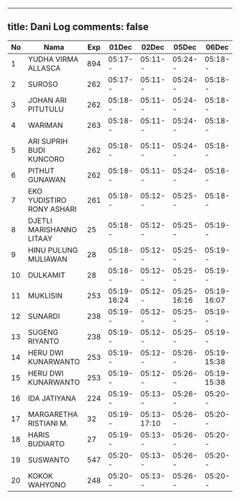 
---
title: Dani Log
comments: false
---

| No | Nama | Exp | 01Dec | 02Dec | 05Dec | 06Dec | 07Dec | 08Dec | 09Dec | 12Dec | 13Dec | 14Dec | 15Dec | 16Dec | 19Dec | 20Dec | 21Dec | 22Dec | 23Dec | 26Dec | 27Dec | 28Dec | 29Dec | 30Dec | 02Jan | 03Jan | 04Jan | 05Jan | 06Jan | 09Jan | 10Jan | 11Jan | 12Jan | 13Jan | 16Jan | 17Jan | 18Jan | 19Jan | 20Jan | 23Jan | 24Jan | 25Jan | 26Jan |
|-----|-----|-----|-----|-----|-----|-----|-----|-----|-----|-----|-----|-----|-----|-----|-----|-----|-----|-----|-----|-----|-----|-----|-----|-----|-----|-----|-----|-----|-----|-----|-----|-----|-----|-----|-----|-----|-----|-----|-----|-----|-----|-----|-----|
| 1 | YUDHA VIRMA ALLASCA | 894 | 05:17-- | 05:11-- | 05:24-- | 05:18-- | 05:18-- | 05:24-- | 05:19-- | 05:11-- | 05:20-- | 05:17-- | 05:14-- | 05:26-- | 05:23-- | 05:18-- | 05:08-- | 05:11-- | 05:05-- | 05:23-- | 05:27-- | 05:14-- | 05:28-- | 05:29-- | 05:11-- | 05:27-- | 05:26-- | 05:08-- | 05:04-- | 05:11-- | 05:29-- | 05:24-- | 05:06-- | 05:28-- | 05:02-- | 05:22-- | 05:22-- | 05:17-- | 05:08-- | 05:00-- | 06:00-- | 05:03-- | 05:16-- |
| 2 | SUROSO | 262 | 05:17-- | 05:11-- | 05:24-- | 05:18-- | 05:18-- | 05:24-- | 05:19-- | 05:12-- | 05:21-- | 05:17-- | 05:14-- | 05:26-- | 05:23-- | 05:18-- | 05:09-- | 05:11-- | 05:05-- | 05:23-- | 05:27-- | 05:14-- | 05:28-- | 05:29-- | 05:11-- | 05:27-- | 05:26-- | 05:08-- | 05:04-- | 05:11-- | 05:29-- | 05:24-- | 05:07-- | 05:28-- | 05:03-- | 05:22-- | 05:22-- | 05:17-- | 05:08-- | 05:00-- | 11:21-- | 05:03-- | 05:16-- |
| 3 | JOHAN ARI PITUTULU | 262 | 05:18-- | 05:11-- | 05:24-- | 05:18-- | 05:19-- | 05:24-- | 05:20-- | 05:12-- | 05:21-- | 05:17-- | 05:14-- | 05:26-- | 05:23-- | 05:18-- | 05:09-- | 05:11-- | 05:05-- | 05:23-- | 05:27-- | 05:14-- | 05:28-- | 05:29-- | 05:11-- | 05:27-- | 05:26-- | 05:08-- | 05:04-- | 05:11-- | 05:30-- | 05:24-- | 05:07-- | 05:29-- | 05:03-- | 05:22-- | 05:22-- | 05:17-- | 05:08-- | 05:00-- | 11:21-- | 05:03-- | 05:16-- |
| 4 | WARIMAN | 263 | 05:18-- | 05:11-- | 05:24-- | 05:18-- | 05:19-- | 05:24-- | 05:20-- | 05:12-- | 05:21-- | 05:18-- | 05:14-- | 05:26-- | 05:23-- | 05:19-- | 05:09-- | 05:11-- | 05:05-- | 05:23-- | 05:27-- | 05:15-- | 05:28-- | 05:29-- | 05:12-- | 05:27-- | 05:26-- | 05:08-- | 05:04-- | 05:11-- | 05:30-- | 05:24-- | 05:07-- | 05:29-- | 05:03-- | 05:22-- | 05:22-- | 05:17-- | 05:08-- | 05:00-- | 08:49-- | 05:04-- | 05:16-- |
| 5 | ARI SUPRIH BUDI KUNCORO | 262 | 05:18-- | 05:11-- | 05:24-- | 05:18-- | 05:19-- | 05:24-- | 05:20-- | 05:12-- | 05:21-- | 05:18-- | 05:15-- | 05:26-- | 05:23-- | 05:19-- | 05:09-- | 05:11-- | 05:05-- | 05:23-- | 05:27-- | 05:15-- | 05:28-- | 05:29-- | 05:12-- | 05:28-- | 05:26-- | 05:08-- | 05:04-- | 05:11-- | 05:30-- | 05:24-- | 05:07-- | 05:29-- | 05:03-- | 05:22-- | 05:22-- | 05:17-- | 05:09-- | 05:01-- | 11:21-- | 05:04-- | 05:17-- |
| 6 | PITHUT GUNAWAN | 262 | 05:18-- | 05:11-- | 05:24-- | 05:18-- | 05:19-- | 05:24-- | 05:20-- | 05:12-- | 05:21-- | 05:18-- | 05:15-- | 05:26-- | 05:23-- | 05:19-- | 05:09-- | 05:12-- | 05:05-- | 05:23-- | 05:28-- | 05:15-- | 05:28-- | 05:29-- | 05:12-- | 05:28-- | 05:26-- | 05:09-- | 05:04-- | 05:12-- | 05:30-- | 05:25-- | 05:07-- | 05:29-- | 05:03-- | 05:22-- | 05:23-- | 05:17-- | 05:09-- | 05:01-- | 11:22-- | 05:04-- | 05:17-- |
| 7 | EKO YUDISTIRO RONY ASHARI | 261 | 05:18-- | 05:12-- | 05:25-- | 05:18-- | 05:19-- | 05:25-- | 05:20-- | 05:12-- | 05:21-- | 05:18-- | 05:15-- | 05:26-- | 05:24-- | 05:19-- | 05:09-- | 05:12-- | 05:05-- | 05:23-- | 05:28-- | 05:15-- | 05:28-- | 05:30-- | 05:12-- | 05:28-- | 05:26-- | 05:09-- | 05:04-- | 05:12-- | 05:30-- | 05:25-- | 05:07-- | 05:29-- | 05:03-- | 05:23-- | 05:23-- | 05:17-- | 05:09-- | 05:01-- | 11:22-- | 05:04-- | 05:17-- |
| 8 | DJETLI MARISHANNO LITAAY | 25 | 05:18-- | 05:12-- | 05:25-- | 05:19-- | 05:19-- | 05:25-- | 05:20-- | 05:12-- | 05:21-- | 05:18-- | 05:15-- | 05:27-- | 05:24-- | 05:19-- | 05:09-- | 05:12-- | 05:06-- | 05:23-- | 05:28-- | 05:15-- | 05:29-- | 05:30-- | 05:12-- | 05:28-- | 05:27-- | 05:09-- | 05:05-- | 05:12-- | 05:30-- | 05:25-- | 05:07-- | 05:29-- | 05:03-- | 05:23-- | 05:23-- | 05:18-- | 05:09-- | 05:01-- | 11:22-- | 05:04-- | 05:17-- |
| 9 | HINU PULUNG MULIAWAN | 28 | 05:18-- | 05:12-- | 05:25-- | 05:19-- | 05:19-- | 05:25-- | 05:20-- | 05:13-- | 05:21-- | 05:18-- | 05:15-- | 05:27-- | 05:24-- | 05:19-- | 05:10-- | 05:12-- | 05:06-- | 05:24-- | 05:28-- | 05:15-- | 05:29-- | 05:30-- | 05:12-- | 05:28-- | 05:27-- | 05:09-- | 05:05-- | 05:12-- | 05:30-- | 05:25-- | 05:07-- | 05:29-- | 05:04-- | 05:23-- | 05:23-- | 05:18-- | 05:09-- | 05:01-- | 05:36-- | 05:04-- | 05:17-- |
| 10 | DULKAMIT | 28 | 05:18-- | 05:12-- | 05:25-- | 05:19-- | 05:19-- | 05:25-- | 05:20-- | 05:13-- | 05:22-- | 05:18-- | 05:15-- | 05:27-- | 05:24-- | 05:19-- | 05:10-- | 05:12-- | 05:06-- | 05:24-- | 05:28-- | 05:15-- | 05:29-- | 05:30-- | 05:12-- | 05:28-- | 05:27-- | 05:09-- | 05:05-- | 05:12-- | 05:31-- | 05:25-- | 05:08-- | 05:29-- | 05:04-- | 05:23-- | 05:23-- | 05:18-- | 05:09-- | 05:01-- | 05:36-- | 05:04-- | 05:17-- |
| 11 | MUKLISIN | 253 | 05:19-16:24 | 05:12-- | 05:25-16:16 | 05:19-16:07 | 05:20-- | 05:25-16:10 | 05:21-16:11 | 05:13-- | 05:22-- | 05:19-16:15 | 05:15-16:12 | 05:27-16:56 | 05:20-- | 05:20-- | 05:10-16:57 | 05:12-- | 05:06-15:51 | 05:24-16:18 | 05:28-- | 05:15-17:13 | 05:29-- | 05:30-- | 05:12-- | 05:28-- | 05:27-- | 05:09-- | 05:05-- | 05:12-- | 05:31-- | 05:25-16:30 | 06:24-- | 05:30-- | 05:04-- | 05:23-- | 05:23-- | 05:18-- | 05:09-- | 05:01-- | 06:08-- | 05:04-- | 05:17-- |
| 12 | SUNARDI | 238 | 05:19-- | 05:12-- | 05:25-- | 05:19-- | 05:20-- | 05:25-- | 05:21-- | 05:13-- | 05:22-- | 05:19-- | 05:15-- | 05:27-- | 05:24-- | 05:20-- | 05:10-- | 05:12-- | 05:06-- | 05:24-- | 05:28-- | 05:16-- | 05:29-- | 05:30-- | 05:13-- | 05:28-- | 05:27-- | 05:09-- | 05:05-- | 05:12-- | 05:31-- | 05:25-- | 05:08-- | 05:30-- | 05:04-- | 05:23-- | 05:23-- | 05:18-- | 05:10-- | 05:02-- | 11:22-- | 05:05-- | 05:17-- |
| 13 | SUGENG RIYANTO | 238 | 05:19-- | 05:12-- | 05:25-- | 05:19-- | 05:20-- | 05:25-- | 05:21-- | 05:13-- | 05:22-- | 05:19-- | 05:16-- | 05:27-- | 05:24-- | 05:20-- | 05:10-- | 05:12-- | 05:06-- | 05:24-- | 05:29-- | 05:16-- | 05:29-- | 05:30-- | 05:13-- | 05:29-- | 05:27-- | 05:10-- | 05:05-- | 05:12-- | 05:31-- | 05:25-- | 05:08-- | 05:30-- | 05:04-- | 05:23-- | 05:24-- | 05:18-- | 05:10-- | 05:02-- | 11:22-- | 05:05-- | 05:18-- |
| 14 | HERU DWI KUNARWANTO | 253 | 05:19-- | 05:12-- | 05:26-- | 05:19-15:38 | 05:20-15:33 | 05:25-16:21 | 05:21-- | 05:13-16:04 | 05:22-- | 05:19-- | 05:16-- | 05:27-15:39 | 05:25-- | 05:20-- | 05:10-15:38 | 05:13-16:49 | 05:06-- | 05:24-15:39 | 05:29-16:13 | 05:16-- | 05:29-16:28 | 05:31-15:34 | 05:13-16:00 | 05:29-16:13 | 05:27-15:44 | 05:10-16:24 | 05:05-- | 05:13-16:42 | 05:31-15:34 | 05:26-15:32 | 05:08-15:38 | 05:30-- | 05:04-16:19 | 05:24-- | 05:24-16:47 | 05:18-- | 05:10-15:45 | 05:02-- | 06:00-- | 05:05-- | 05:18-16:05 |
| 15 | HERU DWI KUNARWANTO | 253 | 05:19-- | 05:12-- | 05:26-- | 05:19-15:38 | 05:20-15:33 | 05:25-16:21 | 05:21-- | 05:13-16:04 | 05:22-- | 05:19-- | 05:16-- | 05:27-15:39 | 05:25-- | 05:20-- | 05:10-15:38 | 05:13-16:49 | 05:06-- | 05:24-15:39 | 05:29-16:13 | 05:16-- | 05:29-16:28 | 05:31-15:34 | 05:13-16:00 | 05:29-16:13 | 05:27-15:44 | 05:10-16:24 | 05:05-- | 05:13-16:42 | 05:31-15:34 | 05:26-15:32 | 05:08-15:38 | 05:30-- | 05:04-16:19 | 05:24-- | 05:24-16:47 | 05:18-- | 05:10-15:45 | 05:02-- | 06:00-- | 05:05-- | 05:18-16:05 |
| 16 | IDA JATIYANA | 224 | 05:19-- | 05:13-- | 05:26-- | 05:20-- | 05:20-- | 05:26-- | --- | 05:13-- | 05:22-- | 05:19-- | 05:16-- | 05:28-- | 05:25-- | 05:20-- | 05:10-- | 05:13-- | 05:07-- | 05:24-- | 05:29-- | 05:16-- | 05:30-- | 05:31-- | 05:13-- | 05:29-- | 05:28-- | 05:10-- | 05:06-- | 05:13-- | 05:31-- | 05:26-- | 05:08-- | 05:30-- | 05:04-- | 05:24-- | 05:24-- | 05:19-- | 05:10-- | 05:02-- | 11:23-- | 05:05-- | 05:18-- |
| 17 | MARGARETHA RISTIANI M. | 32 | 05:19-- | 05:13-17:10 | 05:26-- | 05:20-- | 05:20-- | 05:26-- | 05:21-- | 05:13-- | 05:22-- | 05:19-- | 05:16-- | 05:28-- | 05:25-- | 05:20-- | 05:11-- | 05:13-- | 05:07-- | 05:25-- | 05:29-- | 05:16-- | 05:30-- | 05:31-- | 05:13-- | 05:29-- | 05:28-- | 05:10-- | 05:06-- | 05:13-- | 05:31-- | 05:26-- | 05:08-- | 05:30-- | 05:05-- | 05:24-- | 05:24-- | 05:19-- | 05:10-- | 05:02-- | 11:23-- | 05:05-- | 05:18-- |
| 18 | HARIS BUDIARTO | 27 | 05:19-- | 05:13-- | 05:26-- | 05:20-- | 05:21-- | 05:26-- | 05:21-- | 05:14-- | 05:23-- | 05:19-- | 05:16-- | 05:28-- | 05:25-- | 05:20-- | 05:11-- | 05:13-- | 05:07-- | 05:25-- | 05:29-- | 05:16-- | 05:30-- | 05:31-- | 05:13-- | 05:29-- | 05:28-- | 05:10-- | 05:06-- | 05:13-- | 05:32-- | 05:26-- | 05:09-- | 05:30-- | 05:05-- | 05:24-- | 05:24-- | 05:19-- | 05:10-- | 05:02-- | 10:45-- | 05:05-16:59 | 05:18-17:05 |
| 19 | SUSWANTO | 547 | 05:20-- | 05:13-- | 05:26-- | 05:20-- | 05:21-- | 05:26-- | 05:22-- | 05:14-- | 05:23-- | 05:19-- | 05:16-- | 05:28-- | 05:25-- | 05:21-- | 05:11-- | 05:13-- | 05:07-- | 05:25-- | 05:29-- | 05:17-- | 05:30-- | 05:31-- | 05:14-- | 05:29-- | 05:28-- | 05:10-- | 05:06-- | 05:13-- | 05:32-- | 05:26-- | 05:09-- | 05:31-- | 05:05-- | 05:24-- | 05:24-- | 05:19-- | 05:10-- | 05:02-- | 11:23-- | 05:05-- | 05:18-- |
| 20 | KOKOK WAHYONO | 248 | 05:20-- | 05:13-- | 05:26-- | 05:20-- | 05:21-- | 05:26-- | 05:22-- | 05:14-- | 05:23-- | 05:20-- | 05:16-- | 05:28-- | 05:25-- | 05:21-- | 05:11-- | 05:13-- | 05:07-- | 05:25-- | 05:29-- | 05:17-- | 05:30-- | 05:31-- | 05:14-- | 05:30-- | 05:28-- | 05:10-- | 05:06-- | 05:13-- | 05:32-- | 05:26-- | 05:09-- | 05:31-- | 05:05-- | 05:24-- | 05:24-- | 05:19-- | 05:11-- | 05:03-- | 11:23-- | 05:06-- | 05:19-- |
